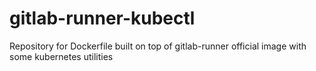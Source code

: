 # gitlab-runner-kubectl
Repository for Dockerfile built on top of gitlab-runner official image with some kubernetes utilities
